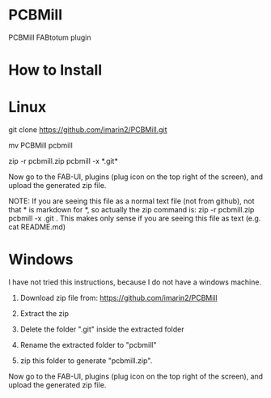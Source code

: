 PCBMill
=======

PCBMill FABtotum plugin

How to Install
==============

Linux
=====

git clone https://github.com/imarin2/PCBMill.git

mv PCBMill pcbmill

zip -r pcbmill.zip pcbmill -x \*.git\*

Now go to the FAB-UI, plugins (plug icon on the top right of the screen), and upload the generated zip file.

NOTE: If you are seeing this file as a normal text file (not from github), not that \* is markdown for *, so actually the zip command is: zip -r pcbmill.zip pcbmill -x .git . This makes only sense if you are seeing this file as text (e.g. cat README.md)

Windows
=======

I have not tried this instructions, because I do not have a windows machine.

1. Download zip file from: https://github.com/imarin2/PCBMill

2. Extract the zip

3. Delete the folder ".git" inside the extracted folder

4. Rename the extracted folder to "pcbmill"

5. zip this folder to generate "pcbmill.zip".

Now go to the FAB-UI, plugins (plug icon on the top right of the screen), and upload the generated zip file.
